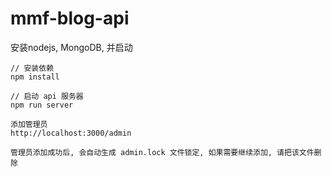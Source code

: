 # mmf-blog-api

安装nodejs, MongoDB, 并启动
```
// 安装依赖
npm install

// 启动 api 服务器
npm run server

添加管理员
http://localhost:3000/admin

管理员添加成功后, 会自动生成 admin.lock 文件锁定, 如果需要继续添加, 请把该文件删除
